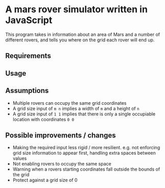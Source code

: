 # A mars rover simulator written in JavaScript

This program takes in information about an area of Mars and a number of different rovers, and tells you where on the grid each rover will end up.

## Requirements

## Usage

## Assumptions

-   Multiple rovers can occupy the same grid coordinates
-   A grid size input of `m n` implies a width of `m` and a height of `n`
-   A grid size input of `1 1` implies that there is only a single occupiable location with coordinates `0 0`

## Possible improvements / changes

-   Making the required input less rigid / more resilient. e.g. not enforcing grid size information to appear first, handling extra spaces between values
-   Not enabling rovers to occupy the same space
-   Warning when a rovers starting coordinates fall outside the bounds of the grid
-   Protect against a grid size of 0
